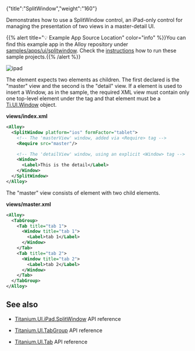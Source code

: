 {"title":"SplitWindow","weight":"160"}

Demonstrates how to use a SplitWindow control, an iPad-only control for managing the presentation of two views in a master-detail UI.

{{% alert title="💡 Example App Source Location" color="info" %}}You can find this example app in the Alloy repository under [samples/apps/ui/splitwindow](https://github.com/appcelerator/alloy/tree/master/samples/apps/ui/splitwindow). Check the [instructions](/docs/appc/Alloy_Framework/Alloy_Guide/Alloy_Test_Apps/) how to run these sample projects.{{% /alert %}}

![ipad](/Images/appc/download/attachments/41845771/ipad.png)

The <SplitWindow/> element expects two <Window/> elements as children. The first declared <Window/> is the "master" view and the second is the "detail" view. If a <Require> element is used to insert a Window, as in the sample, the required XML view must contain only one top-level element under the <Alloy> tag and that element must be a [Ti.UI.Window](#!/api/Titanium.UI.Window) object.

**views/index.xml**

```xml
<Alloy>
  <SplitWindow platform="ios" formFactor="tablet">
    <!-- The 'masterView' window, added via <Require> tag -->
    <Require src="master"/>

    <!-- The 'detailView' window, using an explicit <Window> tag -->
    <Window>
      <Label>This is the detail</Label>
    </Window>
  </SplitWindow>
</Alloy>
```

The "master" view consists of <TabGroup/> element with two <Tab/> child elements.

**views/master.xml**

```xml
<Alloy>
  <TabGroup>
    <Tab title="tab 1">
      <Window title="tab 1">
        <Label>tab 1</Label>
      </Window>
    </Tab>
    <Tab title="tab 2">
      <Window title="tab 2">
        <Label>tab 2</Label>
      </Window>
    </Tab>
  </TabGroup>
</Alloy>
```

## See also

* [Titanium.UI.iPad.SplitWindow](#!/api/Titanium.UI.iPad.SplitWindow) API reference

* [Titanium.UI.TabGroup](#!/api/Titanium.UI.TabGroup) API reference

* [Titanium.UI.Tab](#!/api/Titanium.UI.Tab) API reference
